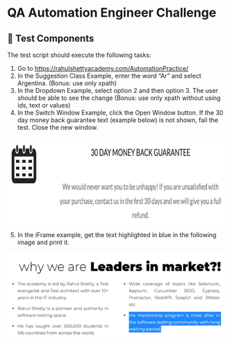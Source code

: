 # QA Automation Engineer Challenge

## 🎯 Test Components

The test script should execute the following tasks:
1. Go to https://rahulshettyacademy.com/AutomationPractice/
2. In the Suggestion Class Example, enter the word “Ar” and select Argentina.
(Bonus: use only xpath)
3. In the Dropdown Example, select option 2 and then option 3. The user should be able to
see the change
(Bonus: use only xpath without using ids, text or values)
4. In the Switch Window Example, click the Open Window button. If the 30 day money back
guarantee text (example below) is not shown, fail the test. Close the new window.

<p align="center">
<img src="example.png" title="example" width="600" height="200">
<div align="center"></div>
</p>

5. In the iFrame example, get the text highlighted in blue in the following image and print it.

<p align="center">
<img src="example2.png" title="example" width="600" height="200">
<div align="center"></div>
</p>


### 

